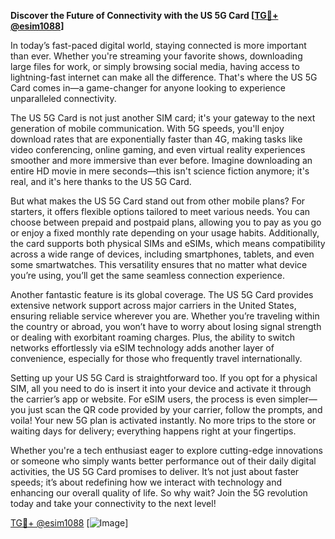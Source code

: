 **Discover the Future of Connectivity with the US 5G Card [[TG💪+ @esim1088](https://t.me/s/esim1088)]**

In today’s fast-paced digital world, staying connected is more important than ever. Whether you're streaming your favorite shows, downloading large files for work, or simply browsing social media, having access to lightning-fast internet can make all the difference. That's where the US 5G Card comes in—a game-changer for anyone looking to experience unparalleled connectivity.

The US 5G Card is not just another SIM card; it's your gateway to the next generation of mobile communication. With 5G speeds, you'll enjoy download rates that are exponentially faster than 4G, making tasks like video conferencing, online gaming, and even virtual reality experiences smoother and more immersive than ever before. Imagine downloading an entire HD movie in mere seconds—this isn't science fiction anymore; it's real, and it's here thanks to the US 5G Card.

But what makes the US 5G Card stand out from other mobile plans? For starters, it offers flexible options tailored to meet various needs. You can choose between prepaid and postpaid plans, allowing you to pay as you go or enjoy a fixed monthly rate depending on your usage habits. Additionally, the card supports both physical SIMs and eSIMs, which means compatibility across a wide range of devices, including smartphones, tablets, and even some smartwatches. This versatility ensures that no matter what device you’re using, you’ll get the same seamless connection experience.

Another fantastic feature is its global coverage. The US 5G Card provides extensive network support across major carriers in the United States, ensuring reliable service wherever you are. Whether you’re traveling within the country or abroad, you won’t have to worry about losing signal strength or dealing with exorbitant roaming charges. Plus, the ability to switch networks effortlessly via eSIM technology adds another layer of convenience, especially for those who frequently travel internationally.

Setting up your US 5G Card is straightforward too. If you opt for a physical SIM, all you need to do is insert it into your device and activate it through the carrier’s app or website. For eSIM users, the process is even simpler—you just scan the QR code provided by your carrier, follow the prompts, and voila! Your new 5G plan is activated instantly. No more trips to the store or waiting days for delivery; everything happens right at your fingertips.

Whether you're a tech enthusiast eager to explore cutting-edge innovations or someone who simply wants better performance out of their daily digital activities, the US 5G Card promises to deliver. It’s not just about faster speeds; it’s about redefining how we interact with technology and enhancing our overall quality of life. So why wait? Join the 5G revolution today and take your connectivity to the next level!

[TG💪+ @esim1088](https://t.me/s/esim1088) [![Image](https://i.postimg.cc/Y0z9fWf4/image.png)]